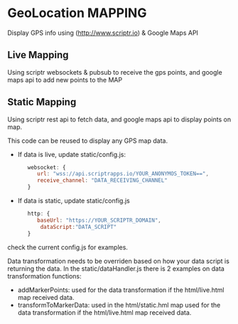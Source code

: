 GeoLocation MAPPING
===================

Display GPS info using (http://www.scriptr.io) & Google Maps API


Live Mapping
------------
Using scriptr websockets & pubsub to receive the gps points, and google maps api to add new points to the MAP


Static Mapping
--------------
Using scriptr rest api to fetch data, and google maps api to display points on map.

This code can be reused to display any GPS map data. 

- If data is live, update static/config.js:

   ```javascript
      websocket: {
         url: "wss://api.scriptrapps.io/YOUR_ANONYMOS_TOKEN==",
         receive_channel: "DATA_RECEIVING_CHANNEL" 
      }
   ```
- If data is static, update static/config.js
  
   ```javascript
      http: {
         baseUrl: "https://YOUR_SCRIPTR_DOMAIN",
  	      dataScript:"DATA_SCRIPT"
      }
   ```
    
check the current config.js for examples.

Data transformation needs to be overriden based on how your data script is returning the data. In the static/dataHandler.js there is 2 examples on data transformation functions:
- addMarkerPoints: used for the data transformation if the html/live.html map received data.
- transformToMarkerData: used in the html/static.hml map used for the data transformation if the html/live.html map received data.









